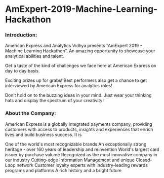 # AmExpert-2019-Machine-Learning-Hackathon

### Introduction:
American Express and Analytics Vidhya presents “AmExpert 2019 – Machine Learning Hackathon”. An amazing opportunity to showcase your analytical abilities and talent.

Get a taste of the kind of challenges we face here at American Express on day to day basis.

Exciting prizes up for grabs! Best performers also get a chance to get interviewed by American Express for analytics roles!

Don’t hold on to the buzzing ideas in your mind. Just wear your thinking hats and display the spectrum of your creativity!

### About the Company:
American Express is a globally integrated payments company, providing customers with access to products, insights and experiences that enrich lives and build business success. It is

One of the world's most recognizable brands
An exceptionally strong heritage - over 160 years of leadership and reinvention
World's largest card issuer by purchase volume
Recognized as the most innovative company in our industry
Cutting-edge Information Management and unique Closed-Loop network
Customer loyalty experts with industry-leading rewards programs and platforms
A rich history and a bright future
